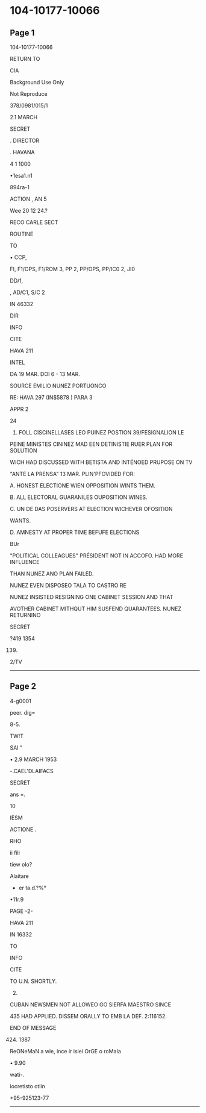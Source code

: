 # 104-10177-10066

## Page 1

104-10177-10066

RETURN TO

CIA

Background Use Only

Not Reproduce

378/0981/015/1

2.1 MARCH

SECRET

. DIRECTOR

. HAVANA

4 1 1000

•1esa1.n1

894ra-1

ACTION , AN 5

Wee 20 12 24.?

RECO CARLE SECT

ROUTINE

TO

• CCP,

FI, F1/OPS, F1/ROM 3, PP 2, PP/OPS, PP/IC0 2, JI0

DD/1,

, AD/C1, S/C 2

IN 46332

DIR

INFO

CITE

HAVA 211

INTEL

DA 19 MAR. DOI 6 - 13 MAR.

SOURCE EMILIO NUNEZ PORTUONCO

RE: HAVA 297 (IN$5878 ) PARA 3

APPR 2

24

1. FOLL CISCINELLASES LEO PUINEZ POSTION 39/FESIGNALION LE

PEINE MINISTES CININEZ MAD EEN DETINISTIE RUER PLAN FOR SOLUTION

WICH HAD DISCUSSED WITH BETISTA AND INTÉNOED PRUPOSE ON TV

"ANTE LA PRENSA" 13 MAR. PLIN'PFOVIDED FOR:

A. HONEST ELECTIONE WIEN OPPOSITION WINTS THEM.

B. ALL ELECTORAL GUARANILES OUPOSITION WINES.

C. UN DE DAS POSERVERS AT ELECTION WICHEVER OFOSITION

WANTS.

D. AMNESTY AT PROPER TIME BEFUFE ELECTIONS

BUr

"POLITICAL COLLEAGUES" PRÉSIDENT NOT IN ACCOFO. HAD MORE INFLUENCE

THAN NUNEZ ANO PLAN FAILED.

NUNEZ EVEN DISPOSEO TALA TO CASTRO RE

NUNEZ INSISTED RESIGNING ONE CABINET SESSION AND THAT

AVOTHER CABINET MITHQUT HIM SUSFEND QUARANTEES. NUNEZ RETURNINO

SECRET

?419 1354

139)

2/TV

---

## Page 2

4-g0001

peer. dig=

8-5.

TW!T

SAI "

• 2.9 MARCH 1953

-.CAEL'DLAIFACS

SECRET

ans =.

10

IESM

ACTIONE .

RHO

ii fili

tiew olo?

Alaitare

- er ta.d.?%°

•11r.9

PAGE -2-

HAVA 211

IN 16332

TO

INFO

CITE

TO U.N. SHORTLY.

2.

CUBAN NEWSMEN NOT ALLOWEO GO SIERFA MAESTRO SINCE

435 HAD APPLIED. DISSEM ORALLY TO EMB LA DEF. 2:116152.

END OF MESSAGE

424. 1387

ReONeMaN a wie, ince ir isiei OrGE o roMaIa

• 9.90

wati-.

iocretisto otiin

+95-925123-77

---

